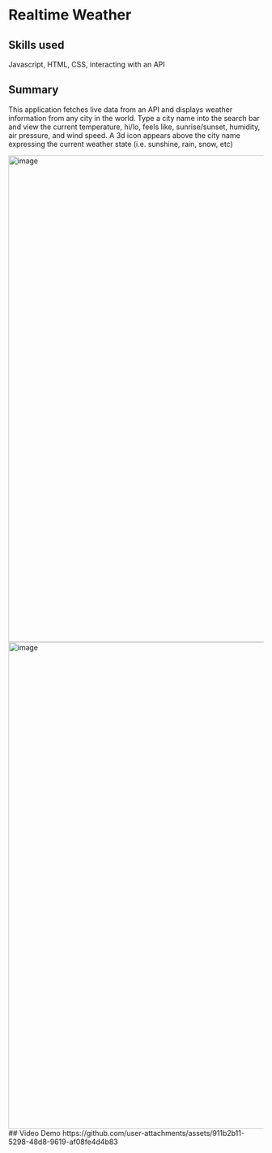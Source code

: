 # Realtime Weather
## Skills used
Javascript, HTML, CSS, interacting with an API
## Summary
This application fetches live data from an API and displays weather information from any city in the world. Type a city name into the search bar and view the current temperature, hi/lo, feels like, sunrise/sunset, humidity, air pressure, and wind speed. A 3d icon appears above the city name expressing the current weather state (i.e. sunshine, rain, snow, etc)

<img width="959" alt="image" src="https://github.com/user-attachments/assets/8a79aed2-dcec-4ff1-94fc-9c838f255816">
<img width="959" alt="image" src="https://github.com/user-attachments/assets/8355d184-277a-4caa-b3b2-ccedf3cf6453">
## Video Demo
https://github.com/user-attachments/assets/911b2b11-5298-48d8-9619-af08fe4d4b83




